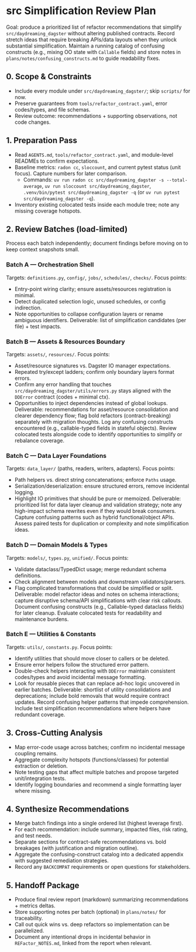 # src Simplification Review Plan

Goal: produce a prioritized list of refactor recommendations that simplify `src/daydreaming_dagster` without altering published contracts. Record stretch ideas that require breaking APIs/data layouts when they unlock substantial simplification. Maintain a running catalog of confusing constructs (e.g., mixing OO state with `Callable` fields) and store notes in `plans/notes/confusing_constructs.md` to guide readability fixes.

## 0. Scope & Constraints
- Include every module under `src/daydreaming_dagster/`; skip `scripts/` for now.
- Preserve guarantees from `tools/refactor_contract.yaml`, error codes/types, and file schemas.
- Review outcome: recommendations + supporting observations, not code changes.

## 1. Preparation Pass
- Read `AGENTS.md`, `tools/refactor_contract.yaml`, and module-level READMEs to confirm expectations.
- Baseline metrics: `radon cc`, `sloccount`, and current pytest status (unit focus). Capture numbers for later comparison.
  - Commands: `uv run radon cc src/daydreaming_dagster -s --total-average`, `uv run sloccount src/daydreaming_dagster`, `.venv/bin/pytest src/daydreaming_dagster -q` (or `uv run pytest src/daydreaming_dagster -q`).
- Inventory existing colocated tests inside each module tree; note any missing coverage hotspots.

## 2. Review Batches (load-limited)
Process each batch independently; document findings before moving on to keep context snapshots small.

### Batch A — Orchestration Shell
Targets: `definitions.py`, `config/`, `jobs/`, `schedules/`, `checks/`.
Focus points:
- Entry-point wiring clarity; ensure assets/resources registration is minimal.
- Detect duplicated selection logic, unused schedules, or config indirection.
- Note opportunities to collapse configuration layers or rename ambiguous identifiers.
Deliverable: list of simplification candidates (per file) + test impacts.

### Batch B — Assets & Resources Boundary
Targets: `assets/`, `resources/`.
Focus points:
- Asset/resource signatures vs. Dagster IO manager expectations.
- Repeated try/except ladders; confirm only boundary layers format errors.
- Confirm any error handling that touches `src/daydreaming_dagster/utils/errors.py` stays aligned with the `DDError` contract (codes + minimal ctx).
- Opportunities to inject dependencies instead of global lookups.
Deliverable: recommendations for asset/resource consolidation and clearer dependency flow; flag bold refactors (contract-breaking) separately with migration thoughts. Log any confusing constructs encountered (e.g., callable-typed fields in stateful objects). Review colocated tests alongside code to identify opportunities to simplify or rebalance coverage.

### Batch C — Data Layer Foundations
Targets: `data_layer/` (paths, readers, writers, adapters).
Focus points:
- Path helpers vs. direct string concatenations; enforce `Paths` usage.
- Serialization/deserialization: ensure structured errors, remove incidental logging.
- Highlight IO primitives that should be pure or memoized.
Deliverable: prioritized list for data layer cleanup and validation strategy; note any high-impact schema rewrites even if they would break consumers. Capture confusing patterns such as hybrid functional/object APIs. Assess paired tests for duplication or complexity and note simplification ideas.

### Batch D — Domain Models & Types
Targets: `models/`, `types.py`, `unified/`.
Focus points:
- Validate dataclass/TypedDict usage; merge redundant schema definitions.
- Check alignment between models and downstream validators/parsers.
- Flag complicated transformations that could be simplified or split.
Deliverable: model refactor ideas and notes on schema interactions; capture disruptive schema/API simplifications with clear risk callouts. Document confusing constructs (e.g., Callable-typed dataclass fields) for later cleanup. Evaluate colocated tests for readability and maintenance burdens.

### Batch E — Utilities & Constants
Targets: `utils/`, `constants.py`.
Focus points:
- Identify utilities that should move closer to callers or be deleted.
- Ensure error helpers follow the structured error pattern.
- Double-check helpers interacting with `DDError` maintain consistent codes/types and avoid incidental message formatting.
- Look for reusable pieces that can replace ad-hoc logic uncovered in earlier batches.
Deliverable: shortlist of utility consolidations and deprecations; include bold removals that would require contract updates. Record confusing helper patterns that impede comprehension. Include test simplification recommendations where helpers have redundant coverage.

## 3. Cross-Cutting Analysis
- Map error-code usage across batches; confirm no incidental message coupling remains.
- Aggregate complexity hotspots (functions/classes) for potential extraction or deletion.
- Note testing gaps that affect multiple batches and propose targeted unit/integration tests.
- Identify logging boundaries and recommend a single formatting layer where missing.

## 4. Synthesize Recommendations
- Merge batch findings into a single ordered list (highest leverage first).
- For each recommendation: include summary, impacted files, risk rating, and test needs.
- Separate sections for contract-safe recommendations vs. bold breakages (with justification and migration outline).
- Aggregate the confusing-construct catalog into a dedicated appendix with suggested remediation strategies.
- Record any `BACKCOMPAT` requirements or open questions for stakeholders.

## 5. Handoff Package
- Produce final review report (markdown) summarizing recommendations + metrics deltas.
- Store supporting notes per batch (optional) in `plans/notes/` for traceability.
- Call out quick wins vs. deep refactors so implementation can be parallelized.
- Document any intentional drops in incidental behavior in `REFactor_NOTES.md`, linked from the report when relevant.
